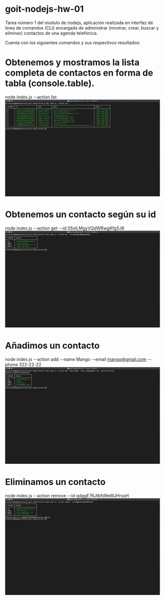 # goit-nodejs-hw-01

Tarea número 1 del modulo de nodejs, aplicación realizada en interfaz de linea de comandos (CLI) encargada de administrar (mostrar, crear, buscar y eliminar) contactos de una agenda telefónica.

Cuenta con los siguientes comandos y sus respectivos resultados:

# Obtenemos y mostramos la lista completa de contactos en forma de tabla (console.table).

node index.js --action list
![Listar todos los contactos disponibles](./static/listar-contactos.png)

# Obtenemos un contacto según su id

node index.js --action get --id 05olLMgyVQdWRwgKfg5J6
![Alt text](./static/listar-contacto-por-id.png)

# Añadimos un contacto

node index.js --action add --name Mango --email mango@gmail.com --phone 322-22-22
![Alt text](./static/crear-contacto.png)

# Eliminamos un contacto

node index.js --action remove --id qdggE76Jtbfd9eWJHrssH
![Alt text](./static/eliminar-contacto.png)
